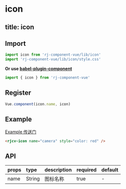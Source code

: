 # icon

title: icon
---

## Import

``` js
import icon from 'rj-component-vue/lib/icon'
import 'rj-component-vue/lib/icon/style.css'
```

**Or use [babel-plugin-component](https://www.npmjs.com/package/babel-plugin-component)**

``` js
import { icon } from 'rj-component-vue'
```

## Register

``` js
Vue.component(icon.name, icon)
```

## Example

[Example 传送门](//zhouyu1993.github.io/awesome/rjcv/#/icon)

``` html
<rjcv-icon name="camera" style="color: red" />
```

## API

| props | type | description | required | default |
|:---|:---|:---|:--|:---|
| name | String | 图标名称 | true | - |
